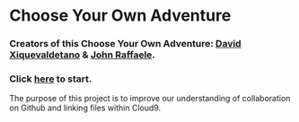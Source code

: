# Choose Your Own Adventure


### Creators of this Choose Your Own Adventure: [David Xiquevaldetano](https://github.com/davidx4697) & [John Raffaele](https://github.com/johnr2035).

### Click [here](scene-files/first-choice.md) to start.  
The purpose of this project is to improve our understanding of collaboration on Github and linking files within Cloud9.
